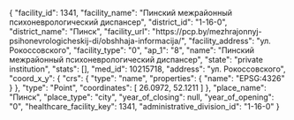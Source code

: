 {
    "facility_id": 1341,
    "facility_name": "Пинский межрайонный психоневрологический диспансер",
    "district_id": "1-16-0",
    "district_name": "Пинск",
    "facility_url": "https:\/\/pcp.by\/mezhrajonnyj-psihonevrologicheskij-di\/obshhaja-informacija\/",
    "facility_address": "ул. Рокоссовского",
    "facility_type": "0",
    "ap_1": "8",
    "name": "Пинский межрайонный психоневрологический диспансер",
    "state": "private institution",
    "stats": [],
    "med_id": 10215718,
    "address": "ул. Рокоссовского",
    "coord_x_y": {
        "crs": {
            "type": "name",
            "properties": {
                "name": "EPSG:4326"
            }
        },
        "type": "Point",
        "coordinates": [
            26.0972,
            52.1211
        ]
    },
    "place_name": "Пинск",
    "place_type": "city",
    "year_of_closing": null,
    "year_of_opening": "0",
    "healthcare_facility_key": 1341,
    "administrative_division_id": "1-16-0"
}